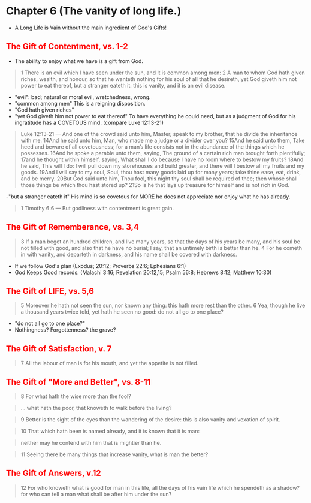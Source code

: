 <style>h2 {color: red; font-weight: bold;} body {max-width: 800px;}</style>

# Chapter 6 (The vanity of long life.)

- A Long Life is Vain without the main ingredient of God's Gifts!

## The Gift of Contentment, vs. 1-2

- The ability to enjoy what we have is a gift from God.

> 1 There is an evil which I have seen under the sun, and it is common among men: 2 A man to whom God hath given riches, wealth, and honour, so that he wanteth nothing for his soul of all that he desireth, yet God giveth him not power to eat thereof, but a stranger eateth it: this is vanity, and it is an evil disease.

- "evil": bad; natural or moral evil, wretchedness, wrong.
- "common among men" This is a reigning disposition.
- "God hath given riches"
- "yet God giveth him not power to eat thereof" To have everything he could need, but as a judgment of God for his ingratitude has a COVETOUS mind. (compare Luke 12:13-21)

> Luke 12:13-21 &mdash; And one of the crowd said unto him, Master, speak to my brother, that he divide the inheritance with me. 14And he said unto him, Man, who made me a judge or a divider over you? 15And he said unto them, Take heed and beware of all covetousness; for a man’s life consists not in the abundance of the things which he possesses. 16And he spoke a parable unto them, saying, The ground of a certain rich man brought forth plentifully; 17and he thought within himself, saying, What shall I do because I have no room where to bestow my fruits? 18And he said, This will I do: I will pull down my storehouses and build greater, and there will I bestow all my fruits and my goods. 19And I will say to my soul, Soul, thou hast many goods laid up for many years; take thine ease, eat, drink, and be merry. 20But God said unto him, Thou fool, this night thy soul shall be required of thee; then whose shall those things be which thou hast stored up? 21So is he that lays up treasure for himself and is not rich in God.

-"but a stranger eateth it" His mind is so covetous for MORE he does not appreciate nor enjoy what he has already.

> 1 Timothy 6:6 &mdash;  But godliness with contentment is great gain.

## The Gift of Rememberance, vs. 3,4

> 3 If a man beget an hundred children, and live many years, so that the days of his years be many, and his soul be not filled with good, and also that he have no burial; I say, that an untimely birth is better than he. 4 For he cometh in with vanity, and departeth in darkness, and his name shall be covered with darkness.

- If we follow God's plan (Exodus; 20:12; Proverbs 22:6; Ephesians 6:1)
- God Keeps Good records. (Malachi 3:16; Revelation 20:12,15; Psalm 56:8; Hebrews 8:12; Matthew 10:30)

## The Gift of LIFE, vs. 5,6

> 5 Moreover he hath not seen the sun, nor known any thing: this hath more rest than the other. 6 Yea, though he live a thousand years twice told, yet hath he seen no good: do not all go to one place?

- "do not all go to one place?"
- Nothingness? Forgottenness? the grave?

## The Gift of Satisfaction, v. 7

> 7 All the labour of man is for his mouth, and yet the appetite is not filled.


## The Gift of "More and Better", vs. 8-11

> 8 For what hath the wise more than the fool? 

> &hellip; what hath the poor, that knoweth to walk before the living?

> 9 Better is the sight of the eyes than the wandering of the desire: this is also vanity and vexation of spirit.

> 10 That which hath been is named already, and it is known that it is man: 

> neither may he contend with him that is mightier than he.

> 11 Seeing there be many things that increase vanity, what is man the better?

## The Gift of Answers, v.12

> 12 For who knoweth what is good for man in this life, all the days of his vain life which he spendeth as a shadow? for who can tell a man what shall be after him under the sun?
